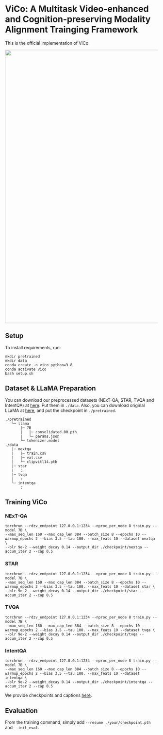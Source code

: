 # ViCo: A Multitask Video-enhanced and Cognition-preserving Modality Alignment Trainging Framework

This is the official implementation of ViCo.

<div align="center">
  <img src="asset/main.png" width="900px" />
</div>

## Setup
To install requirements, run:
```
mkdir pretrained
mkdir data
conda create -n vico python=3.8
conda activate vico
bash setup.sh
```

## Dataset & LLaMA Preparation

You can download our preprocessed datasets (NExT-QA, STAR, TVQA and IntentQA) at [here](https://drive.google.com/drive/folders/1ED2VcFSxRW9aFIP2WdGDgLddNTyEVrE5?usp=sharing). Put them in ```./data```. Also, you can download original LLaMA at [here](https://github.com/facebookresearch/llama/tree/llama_v1), and put the checkpoint in ```./pretrained```.

```
./pretrained
   └─ llama
       |─ 7B
       |   |─ consolidated.00.pth
       |   └─ params.json
       └─ tokenizer.model
./data
   |─ nextqa
   |   |─ train.csv
   |   |─ val.csv
   |   └─ clipvitl14.pth
   |─ star
   |   :
   |─ tvqa
   |   :
   └─ intentqa
       :
```

## Training ViCo

### NExT-QA

```
torchrun --rdzv_endpoint 127.0.0.1:1234 --nproc_per_node 8 train.py --model 7B \
--max_seq_len 160 --max_cap_len 384 --batch_size 8 --epochs 10 --warmup_epochs 2 --bias 3.5 --tau 100. --max_feats 10 --dataset nextqa \
--blr 9e-2 --weight_decay 0.14 --output_dir ./checkpoint/nextqa --accum_iter 2 --cap 0.5
```

### STAR

```
torchrun --rdzv_endpoint 127.0.0.1:1234 --nproc_per_node 8 train.py --model 7B \
--max_seq_len 160 --max_cap_len 384 --batch_size 8 --epochs 10 --warmup_epochs 2 --bias 3.5 --tau 100. --max_feats 10 --dataset star \
--blr 9e-2 --weight_decay 0.14 --output_dir ./checkpoint/star --accum_iter 2 --cap 0.5
```

### TVQA

```
torchrun --rdzv_endpoint 127.0.0.1:1234 --nproc_per_node 8 train.py --model 7B \
--max_seq_len 160 --max_cap_len 384 --batch_size 8 --epochs 10 --warmup_epochs 2 --bias 3.5 --tau 100. --max_feats 10 --dataset tvqa \
--blr 9e-2 --weight_decay 0.14 --output_dir ./checkpoint/tvqa --accum_iter 2 --cap 0.5
```

### IntentQA

```
torchrun --rdzv_endpoint 127.0.0.1:1234 --nproc_per_node 8 train.py --model 7B \
--max_seq_len 160 --max_cap_len 384 --batch_size 8 --epochs 10 --warmup_epochs 2 --bias 3.5 --tau 100. --max_feats 10 --dataset intentqa \
--blr 9e-2 --weight_decay 0.14 --output_dir ./checkpoint/intentqa --accum_iter 2 --cap 0.5
```

We provide checkpoints and captions [here](https://huggingface.co/AInsabsw/ViCo).

## Evaluation
From the training command, simply add ```--resume ./your/checkpoint.pth``` and ```--init_eval```.
